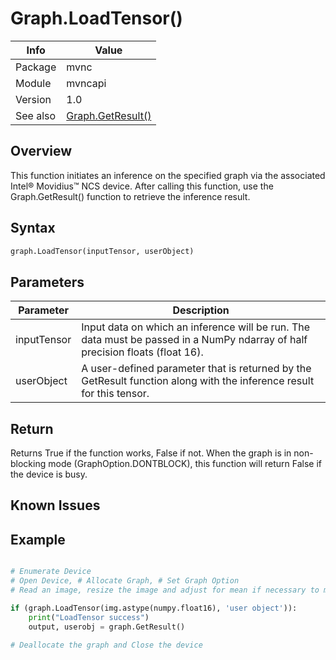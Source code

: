 # Graph.LoadTensor()

|Info      | Value |
|----------|---------------|
|Package   |  mvnc         |
|Module    |  mvncapi      |
|Version   |  1.0          |
|See also  |[Graph.GetResult()](Graph.GetResult.md)|

## Overview
This function initiates an inference on the specified graph via the associated Intel® Movidius™ NCS device. After calling this function, use the Graph.GetResult() function to retrieve the inference result.

## Syntax

```python
graph.LoadTensor(inputTensor, userObject)
```
## Parameters

|Parameter      | Description |
|---------------|---------------|
|inputTensor   |  Input data on which an inference will be run. The data must be passed in a NumPy ndarray of half precision floats (float 16). |         |
|userObject    |  A user-defined parameter that is returned by the GetResult function along with the inference result for this tensor.|

## Return
Returns True if the function works, False if not. When the graph is in non-blocking mode (GraphOption.DONTBLOCK), this function will return False if the device is busy. 

## Known Issues

## Example
```python

# Enumerate Device
# Open Device, # Allocate Graph, # Set Graph Option
# Read an image, resize the image and adjust for mean if necessary to match the network expected size

if (graph.LoadTensor(img.astype(numpy.float16), 'user object')):
    print("LoadTensor success")
    output, userobj = graph.GetResult()

# Deallocate the graph and Close the device
```
